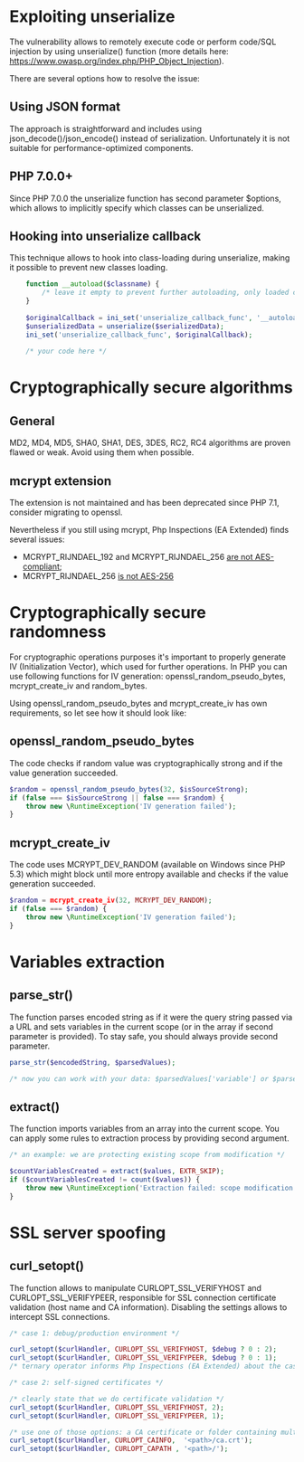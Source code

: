 # Exploiting unserialize

The vulnerability allows to remotely execute code or perform code/SQL injection by 
using unserialize() function (more details here: https://www.owasp.org/index.php/PHP_Object_Injection).

There are several options how to resolve the issue:

## Using JSON format

The approach is straightforward and includes using json_decode()/json_encode() instead of serialization.
Unfortunately it is not suitable for performance-optimized components.

## PHP 7.0.0+

Since PHP 7.0.0 the unserialize function has second parameter $options, which allows to 
implicitly specify which classes can be unserialized.

## Hooking into unserialize callback

This technique allows to hook into class-loading during unserialize, making it possible to prevent new classes loading.

```php
    function __autoload($classname) {
        /* leave it empty to prevent further autoloading, only loaded classes will be available */
    }
    
    $originalCallback = ini_set('unserialize_callback_func', '__autoload');
    $unserializedData = unserialize($serializedData);
    ini_set('unserialize_callback_func', $originalCallback);
    
    /* your code here */
```

# Cryptographically secure algorithms

## General

MD2, MD4, MD5, SHA0, SHA1, DES, 3DES, RC2, RC4 algorithms are proven flawed or weak. Avoid using them when possible.

## mcrypt extension

The extension is not maintained and has been deprecated since PHP 7.1, consider migrating to openssl.

Nevertheless if you still using mcrypt, Php Inspections (EA Extended) finds several issues:
* MCRYPT_RIJNDAEL_192 and MCRYPT_RIJNDAEL_256 [are not AES-compliant](https://bugs.php.net/bug.php?id=47125);
* MCRYPT_RIJNDAEL_256 [is not AES-256](https://paragonie.com/blog/2015/05/if-you-re-typing-word-mcrypt-into-your-code-you-re-doing-it-wrong#title.1.2)

# Cryptographically secure randomness

For cryptographic operations purposes it's important to properly generate IV (Initialization Vector), which used for 
further operations. In PHP you can use following functions for IV generation: openssl_random_pseudo_bytes, mcrypt_create_iv 
and random_bytes.

Using openssl_random_pseudo_bytes and mcrypt_create_iv has own requirements, so let see how it should look like:

## openssl_random_pseudo_bytes

The code checks if random value was cryptographically strong and if the value generation succeeded. 
```php
$random = openssl_random_pseudo_bytes(32, $isSourceStrong);
if (false === $isSourceStrong || false === $random) {
    throw new \RuntimeException('IV generation failed');
}
```

## mcrypt_create_iv

The code uses MCRYPT_DEV_RANDOM (available on Windows since PHP 5.3) which might block until more entropy available 
and checks if the value generation succeeded.
```php
$random = mcrypt_create_iv(32, MCRYPT_DEV_RANDOM);
if (false === $random) {
    throw new \RuntimeException('IV generation failed');
}
```

# Variables extraction

## parse_str()

The function parses encoded string as if it were the query string passed via a URL and sets variables in the current 
scope (or in the array if second parameter is provided). To stay safe, you should always provide second parameter.
```php
parse_str($encodedString, $parsedValues);

/* now you can work with your data: $parsedValues['variable'] or $parsedValues['variable'][0] */
```

## extract()

The function imports variables from an array into the current scope. You can apply some rules to extraction process by 
providing second argument.
```php
/* an example: we are protecting existing scope from modification */

$countVariablesCreated = extract($values, EXTR_SKIP);
if ($countVariablesCreated != count($values)) {
    throw new \RuntimeException('Extraction failed: scope modification attempted');
}
```

# SSL server spoofing

## curl_setopt()

The function allows to manipulate CURLOPT_SSL_VERIFYHOST and CURLOPT_SSL_VERIFYPEER, responsible for SSL 
connection certificate validation (host name and CA information). Disabling the settings allows to intercept SSL connections.

```php
/* case 1: debug/production environment */

curl_setopt($curlHandler, CURLOPT_SSL_VERIFYHOST, $debug ? 0 : 2);
curl_setopt($curlHandler, CURLOPT_SSL_VERIFYPEER, $debug ? 0 : 1);
/* ternary operator informs Php Inspections (EA Extended) about the case, no warnings will be reported */
```

```php
/* case 2: self-signed certificates */

/* clearly state that we do certificate validation */
curl_setopt($curlHandler, CURLOPT_SSL_VERIFYHOST, 2);
curl_setopt($curlHandler, CURLOPT_SSL_VERIFYPEER, 1);

/* use one of those options: a CA certificate or folder containing multiple certificates */
curl_setopt($curlHandler, CURLOPT_CAINFO,  '<path>/ca.crt');
curl_setopt($curlHandler, CURLOPT_CAPATH , '<path>/');
```
 

